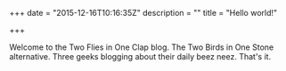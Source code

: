 +++
date = "2015-12-16T10:16:35Z"
description = ""
title = "Hello world!"

+++

Welcome to the Two Flies in One Clap blog. The Two Birds in One Stone alternative. Three geeks blogging about their daily beez neez. That's it.

